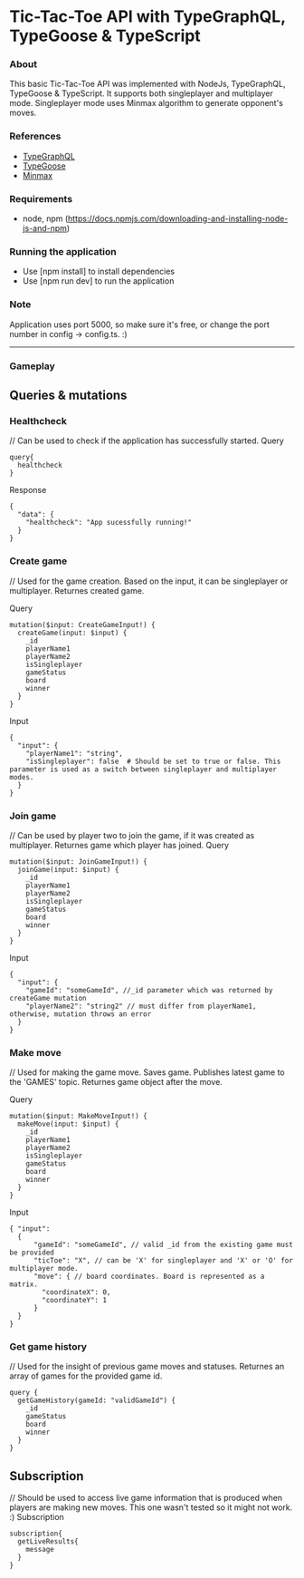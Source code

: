 # Tic-Tac-Toe API with TypeGraphQL, TypeGoose & TypeScript

### About
This basic Tic-Tac-Toe API was implemented with NodeJs, TypeGraphQL, TypeGoose & TypeScript. It supports both singleplayer and multiplayer mode. Singleplayer mode uses Minmax algorithm to generate opponent's moves. 

### References
* [TypeGraphQL](https://typegraphql.com/)
* [TypeGoose](https://typegoose.github.io/typegoose/)
* [Minmax](https://www.geeksforgeeks.org/minimax-algorithm-in-game-theory-set-3-tic-tac-toe-ai-finding-optimal-move/)

### Requirements
 - node, npm (https://docs.npmjs.com/downloading-and-installing-node-js-and-npm)

### Running the application
 - Use [npm install] to install dependencies
 - Use [npm run dev] to run the application

### Note
Application uses port 5000, so make sure it's free, or change the port number in 
config -> config.ts. :)

---

### Gameplay

## Queries & mutations

### Healthcheck 
// Can be used to check if the application has successfully started. 
Query
```
query{
  healthcheck
}
```

Response
```
{
  "data": {
    "healthcheck": "App sucessfully running!"
  }
}
```

### Create game 
// Used for the game creation. Based on the input, it can be singleplayer or multiplayer. Returnes created game.

Query
```
mutation($input: CreateGameInput!) {
  createGame(input: $input) {
    _id
    playerName1
    playerName2
    isSingleplayer
    gameStatus
    board
    winner
  }
}
```
Input
```
{
  "input": {
    "playerName1": "string", 
    "isSingleplayer": false  # Should be set to true or false. This parameter is used as a switch between singleplayer and multiplayer modes.
  }
}
```

### Join game 
// Can be used by player two to join the game, if it was created as multiplayer. Returnes game which player has joined.
Query
```
mutation($input: JoinGameInput!) {
  joinGame(input: $input) {
    _id
    playerName1
    playerName2
    isSingleplayer
    gameStatus
    board
    winner
  }
}
```

Input
```
{
  "input": { 
    "gameId": "someGameId", //_id parameter which was returned by createGame mutation 
    "playerName2": "string2" // must differ from playerName1, otherwise, mutation throws an error
  }
}
```

### Make move 
// Used for making the game move. Saves game. Publishes latest game to the 'GAMES' topic. Returnes game object after the move. 

Query
```
mutation($input: MakeMoveInput!) {
  makeMove(input: $input) {
    _id
    playerName1
    playerName2
    isSingleplayer
    gameStatus
    board
    winner
  }
}
```

Input
```
{ "input": 
  {
      "gameId": "someGameId", // valid _id from the existing game must be provided
      "ticToe": "X", // can be 'X' for singleplayer and 'X' or 'O' for multiplayer mode. 
      "move": { // board coordinates. Board is represented as a matrix. 
        "coordinateX": 0,
        "coordinateY": 1
      }
  }
}
```

### Get game history 
// Used for the insight of previous game moves and statuses. Returnes an array of games for the provided game id.
```
query {
  getGameHistory(gameId: "validGameId") {
    _id
    gameStatus
    board
    winner
  }
}
```

## Subscription 
// Should be used to access live game information that is produced when players are making new moves. This one wasn't tested so it might not work. :)
Subscription
```
subscription{
  getLiveResults{
    message
  }
}
```

